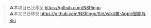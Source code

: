 > ⚠️本项目已迁移至 https://github.com/NSRingo  
> ⚠️本文已迁移至 https://github.com/NSRingo/Siri/wiki/🟥-Apple智能与Siri  
